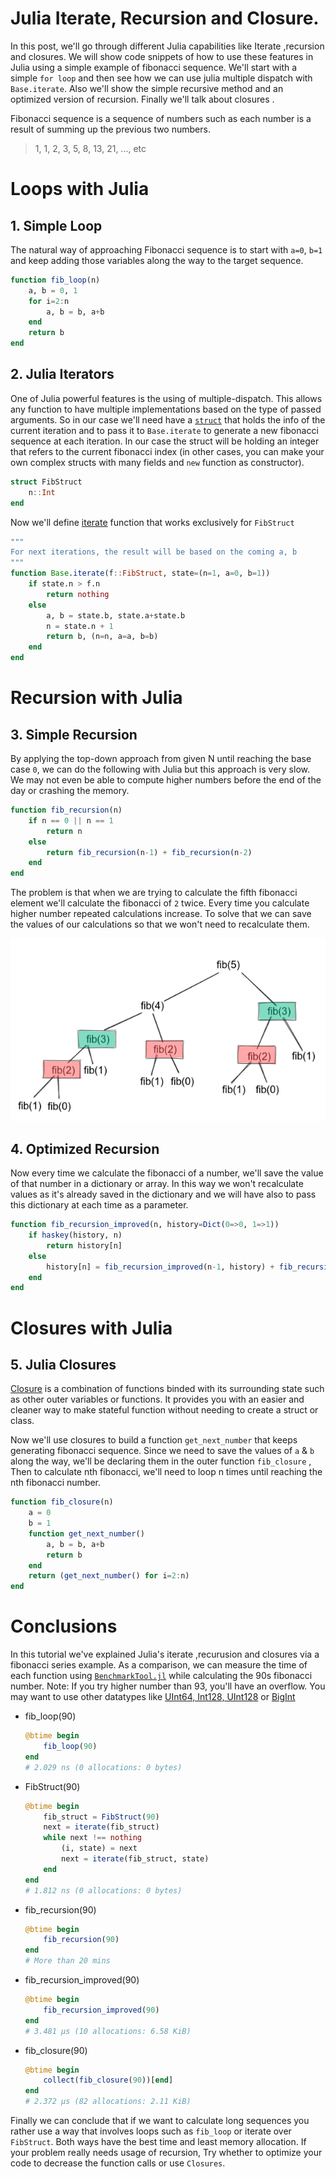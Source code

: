 # Julia Iterate, Recursion and Closure.


In this post, we'll go through different Julia capabilities like Iterate ,recursion and closures. We will show code snippets of how to use these features in Julia using a simple example of fibonacci sequence. We'll start with a simple `for loop` and then see how we can use julia multiple dispatch with `Base.iterate`. Also we'll show the simple recursive method and an optimized version of recursion. Finally we'll talk about closures . 

Fibonacci sequence is a sequence of numbers such as each number is a result of summing up the previous two numbers.

> 1, 1, 2, 3, 5, 8, 13, 21, ..., etc

# Loops with Julia

## 1. Simple Loop
The natural way of approaching Fibonacci sequence is to start with `a=0`, `b=1` and keep adding those variables along the way to the target sequence.

```julia
function fib_loop(n)
    a, b = 0, 1
    for i=2:n
        a, b = b, a+b
    end
    return b
end    
```

## 2. Julia Iterators
One of Julia powerful features is the using of multiple-dispatch. This allows any function to have multiple implementations based on the type of passed arguments. So in our case we'll need have a [`struct`](https://docs.julialang.org/en/v1/manual/types/#Composite-Types) that holds the info of the current iteration and to pass it to `Base.iterate` to generate a new fibonacci sequence at each iteration. 
In our case the struct will be holding an integer that refers to the current fibonacci index (in other cases, you can make your own complex structs with many fields and `new` function as constructor).
```julia
struct FibStruct
    n::Int 
end
```

Now we'll define [iterate](https://docs.julialang.org/en/v1/manual/interfaces/#man-interface-iteration) function that works exclusively for `FibStruct`

```julia
"""
For next iterations, the result will be based on the coming a, b
"""
function Base.iterate(f::FibStruct, state=(n=1, a=0, b=1))
    if state.n > f.n
        return nothing
    else
        a, b = state.b, state.a+state.b
        n = state.n + 1
        return b, (n=n, a=a, b=b)
    end
end
```


# Recursion with Julia
## 3. Simple Recursion
By applying the top-down approach from given N until reaching the base case `0`, we can do the following with Julia but this approach is very slow. We may not even be able to compute higher numbers before the end of the day or crashing the memory. 

```julia
function fib_recursion(n)
    if n == 0 || n == 1
        return n
    else
        return fib_recursion(n-1) + fib_recursion(n-2)
    end
end
```


The problem is that when we are trying to calculate the fifth fibonacci element we'll calculate the fibonacci of `2` twice. Every time you calculate higher number repeated calculations increase. To solve that we can save the values of our calculations so that we won't need to recalculate them. 

![](fib_tree.png)

## 4. Optimized Recursion
Now every time we calculate the fibonacci of a number, we'll save the value of that number in a dictionary or array. In this way we won't recalculate values as it's already saved in the dictionary and we will have also to pass this dictionary at each time as a parameter.

```julia
function fib_recursion_improved(n, history=Dict(0=>0, 1=>1))
    if haskey(history, n)
        return history[n]
    else
        history[n] = fib_recursion_improved(n-1, history) + fib_recursion_improved(n-2, history)
    end
end
```


# Closures with Julia
## 5. Julia Closures
[Closure](https://docs.julialang.org/en/v1/devdocs/functions/#Closures) is a combination of  functions binded with its surrounding state such as other outer variables or functions. It provides you with an easier and cleaner way to make stateful function without needing to create a struct or class. 

Now we'll use closures to build a function `get_next_number` that keeps generating fibonacci sequence.
Since we need to save the values of `a` & `b` along the way, we'll be declaring them in the outer function `fib_closure` , Then to calculate nth fibonacci, we'll need to loop n times until reaching the nth fibonacci number.

```julia
function fib_closure(n)
    a = 0
    b = 1
    function get_next_number()
        a, b = b, a+b
        return b
    end
    return (get_next_number() for i=2:n)
end
```

# Conclusions
In this tutorial we've explained Julia's iterate ,recurusion and closures via a fibonacci series example. As a comparison, we can measure the time of each function using [`BenchmarkTool.jl`](https://github.com/JuliaCI/BenchmarkTools.jl) while calculating the 90s fibonacci number. 
Note: If you try higher number than 93, you'll have an overflow. You may want to use other datatypes like [UInt64, Int128, UInt128](https://docs.julialang.org/en/v1/manual/integers-and-floating-point-numbers/) or [BigInt](https://docs.julialang.org/en/v1/base/numbers/#Base.GMP.BigInt) 

- fib_loop(90) 
    ```julia
    @btime begin
        fib_loop(90)
    end
    # 2.029 ns (0 allocations: 0 bytes)
    ```
- FibStruct(90)
    ```julia
    @btime begin 
        fib_struct = FibStruct(90)
        next = iterate(fib_struct)
        while next !== nothing
            (i, state) = next
            next = iterate(fib_struct, state)
        end        
    end
    # 1.812 ns (0 allocations: 0 bytes)
    ```
- fib_recursion(90)
    ```julia
    @btime begin
        fib_recursion(90)
    end
    # More than 20 mins
    ```
- fib_recursion_improved(90)
    ```julia
    @btime begin
        fib_recursion_improved(90)
    end
    # 3.481 μs (10 allocations: 6.58 KiB)
    ```
- fib_closure(90)
    ```julia
    @btime begin
        collect(fib_closure(90))[end]    
    end
    # 2.372 μs (82 allocations: 2.11 KiB)
    ```

Finally we can conclude that if we want to calculate long sequences you rather use a way that involves loops such as `fib_loop` or iterate over `FibStruct`. Both ways have the best time and least memory allocation. If your problem really needs usage of recursion, Try whether to optimize your code to decrease the function calls or use `Closures`.
